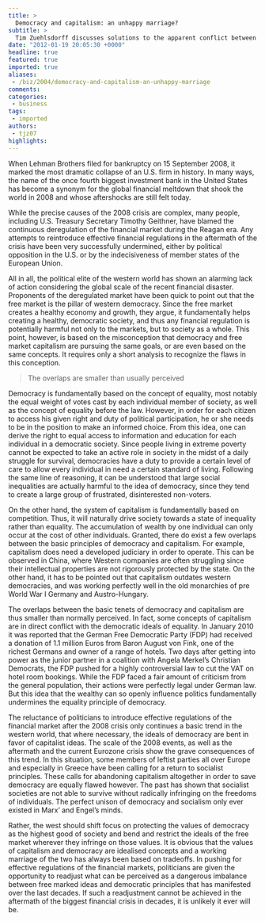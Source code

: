 ```yaml
---
title: >
  Democracy and capitalism: an unhappy marriage?
subtitle: >
  Tim Zuehlsdorff discusses solutions to the apparent conflict between a free financial market and a stable economy
date: "2012-01-19 20:05:30 +0000"
headline: true
featured: true
imported: true
aliases:
 - /biz/2004/democracy-and-capitalism-an-unhappy-marriage
comments:
categories:
 - business
tags:
 - imported
authors:
 - tjz07
highlights:
---
```


When Lehman Brothers filed for bankruptcy on 15 September 2008, it marked the most dramatic collapse of an U.S. firm in history. In many ways, the name of the once fourth biggest investment bank in the United States has become a synonym for the global financial meltdown that shook the world in 2008 and whose aftershocks are still felt today.

While the precise causes of the 2008 crisis are complex, many people, including U.S. Treasury Secretary Timothy Geithner, have blamed the continuous deregulation of the financial market during the Reagan era. Any attempts to reintroduce effective financial regulations in the aftermath of the crisis have been very successfully undermined, either by political opposition in the U.S. or by the indecisiveness of member states of the European Union.

All in all, the political elite of the western world has shown an alarming lack of action considering the global scale of the recent financial disaster. Proponents of the deregulated market have been quick to point out that the free market is the pillar of western democracy. Since the free market creates a healthy economy and growth, they argue, it fundamentally helps creating a healthy, democratic society, and thus any financial regulation is potentially harmful not only to the markets, but to society as a whole. This point, however, is based on the misconception that democracy and free market capitalism are pursuing the same goals, or are even based on the same concepts. It requires only a short analysis to recognize the flaws in this conception.

> The overlaps are smaller than usually perceived

Democracy is fundamentally based on the concept of equality, most notably the equal weight of votes cast by each individual member of society, as well as the concept of equality before the law. However, in order for each citizen to access his given right and duty of political participation, he or she needs to be in the position to make an informed choice. From this idea, one can derive the right to equal access to information and education for each individual in a democratic society. Since people living in extreme poverty cannot be expected to take an active role in society in the midst of a daily struggle for survival, democracies have a duty to provide a certain level of care to allow every individual in need a certain standard of living. Following the same line of reasoning, it can be understood that large social inequalities are actually harmful to the idea of democracy, since they tend to create a large group of frustrated, disinterested non-voters.

On the other hand, the system of capitalism is fundamentally based on competition. Thus, it will naturally drive society towards a state of inequality rather than equality. The accumulation of wealth by one individual can only occur at the cost of other individuals. Granted, there do exist a few overlaps between the basic principles of democracy and capitalism. For example, capitalism does need a developed judiciary in order to operate. This can be observed in China, where Western companies are often struggling since their intellectual properties are not rigorously protected by the state. On the other hand, it has to be pointed out that capitalism outdates western democracies, and was working perfectly well in the old monarchies of pre World War I Germany and Austro-Hungary.

The overlaps between the basic tenets of democracy and capitalism are thus smaller than normally perceived. In fact, some concepts of capitalism are in direct conflict with the democratic ideals of equality. In January 2010 it was reported that the German Free Democratic Party (FDP) had received a donation of 1.1 million Euros from Baron August von Fink, one of the richest Germans and owner of a range of hotels. Two days after getting into power as the junior partner in a coalition with Angela Merkel’s Christian Democrats, the FDP pushed for a highly controversial law to cut the VAT on hotel room bookings. While the FDP faced a fair amount of criticism from the general population, their actions were perfectly legal under German law. But this idea that the wealthy can so openly influence politics fundamentally undermines the equality principle of democracy.

The reluctance of politicians to introduce effective regulations of the financial market after the 2008 crisis only continues a basic trend in the western world, that where necessary, the ideals of democracy are bent in favor of capitalist ideas. The scale of the 2008 events, as well as the aftermath and the current Eurozone crisis show the grave consequences of this trend. In this situation, some members of leftist parties all over Europe and especially in Greece have been calling for a return to socialist principles. These calls for abandoning capitalism altogether in order to save democracy are equally flawed however. The past has shown that socialist societies are not able to survive without radically infringing on the freedoms of individuals. The perfect unison of democracy and socialism only ever existed in Marx’ and Engel’s minds.

Rather, the west should shift focus on protecting the values of democracy as the highest good of society and bend and restrict the ideals of the free market wherever they infringe on those values. It is obvious that the values of capitalism and democracy are idealised concepts and a working marriage of the two has always been based on tradeoffs. In pushing for effective regulations of the financial markets, politicians are given the opportunity to readjust what can be perceived as a dangerous imbalance between free marked ideas and democratic principles that has manifested over the last decades. If such a readjustment cannot be achieved in the aftermath of the biggest financial crisis in decades, it is unlikely it ever will be.
